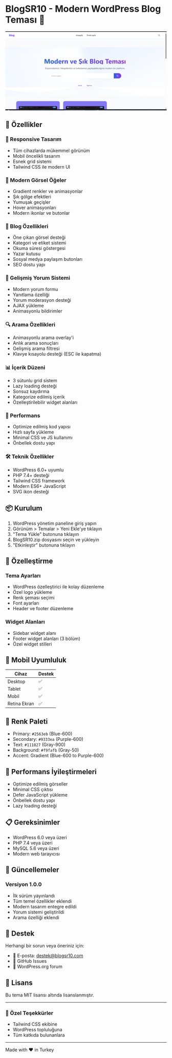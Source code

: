 # BlogSR10 - Modern WordPress Blog Teması 🚀

![BlogSR10 Theme](screenshot.png)

## 🌟 Özellikler

### 📱 Responsive Tasarım
- Tüm cihazlarda mükemmel görünüm
- Mobil öncelikli tasarım
- Esnek grid sistemi
- Tailwind CSS ile modern UI

### 🎨 Modern Görsel Öğeler
- Gradient renkler ve animasyonlar
- Şık gölge efektleri
- Yumuşak geçişler
- Hover animasyonları
- Modern ikonlar ve butonlar

### 📝 Blog Özellikleri
- Öne çıkan görsel desteği
- Kategori ve etiket sistemi
- Okuma süresi göstergesi
- Yazar kutusu
- Sosyal medya paylaşım butonları
- SEO dostu yapı

### 💬 Gelişmiş Yorum Sistemi
- Modern yorum formu
- Yanıtlama özelliği
- Yorum moderasyon desteği
- AJAX yükleme
- Animasyonlu bildirimler

### 🔍 Arama Özellikleri
- Animasyonlu arama overlay'i
- Anlık arama sonuçları
- Gelişmiş arama filtresi
- Klavye kısayolu desteği (ESC ile kapatma)

### 📊 İçerik Düzeni
- 3 sütunlu grid sistem
- Lazy loading desteği
- Sonsuz kaydırma
- Kategorize edilmiş içerik
- Özelleştirilebilir widget alanları

### 🎯 Performans
- Optimize edilmiş kod yapısı
- Hızlı sayfa yükleme
- Minimal CSS ve JS kullanımı
- Önbellek dostu yapı

### 🛠 Teknik Özellikler
- WordPress 6.0+ uyumlu
- PHP 7.4+ desteği
- Tailwind CSS framework
- Modern ES6+ JavaScript
- SVG ikon desteği

## 📦 Kurulum

1. WordPress yönetim paneline giriş yapın
2. Görünüm > Temalar > Yeni Ekle'ye tıklayın
3. "Tema Yükle" butonuna tıklayın
4. BlogSR10.zip dosyasını seçin ve yükleyin
5. "Etkinleştir" butonuna tıklayın

## 🔧 Özelleştirme

### Tema Ayarları
- WordPress özelleştirici ile kolay düzenleme
- Özel logo yükleme
- Renk şeması seçimi
- Font ayarları
- Header ve footer düzenleme

### Widget Alanları
- Sidebar widget alanı
- Footer widget alanları (3 bölüm)
- Özel widget stilleri

## 📱 Mobil Uyumluluk

| Cihaz | Destek |
|-------|--------|
| Desktop | ✅ |
| Tablet | ✅ |
| Mobil | ✅ |
| Retina Ekran | ✅ |

## 🎨 Renk Paleti

- Primary: `#2563eb` (Blue-600)
- Secondary: `#9333ea` (Purple-600)
- Text: `#111827` (Gray-900)
- Background: `#f9fafb` (Gray-50)
- Accent: Gradient (Blue-600 to Purple-600)

## 🚀 Performans İyileştirmeleri

- Optimize edilmiş görseller
- Minimal CSS çıktısı
- Defer JavaScript yükleme
- Önbellek dostu yapı
- Lazy loading desteği

## 📋 Gereksinimler

- WordPress 6.0 veya üzeri
- PHP 7.4 veya üzeri
- MySQL 5.6 veya üzeri
- Modern web tarayıcısı

## 🔄 Güncellemeler

### Versiyon 1.0.0
- İlk sürüm yayınlandı
- Tüm temel özellikler eklendi
- Modern tasarım entegre edildi
- Yorum sistemi geliştirildi
- Arama özelliği eklendi

## 🤝 Destek

Herhangi bir sorun veya öneriniz için:
- 📧 E-posta: destek@blogsr10.com
- 💬 GitHub Issues
- 📝 WordPress.org forum

## 📜 Lisans

Bu tema MIT lisansı altında lisanslanmıştır.

---

### 🌟 Özel Teşekkürler

- Tailwind CSS ekibine
- WordPress topluluğuna
- Tüm katkıda bulunanlara

---

Made with ❤️ in Turkey 
